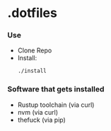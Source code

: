 # .dotfiles

### Use
* Clone Repo
* Install:
  ```zsh
  ./install
  ```
### Software that gets installed
* Rustup toolchain (via curl)
* nvm (via curl)
* thefuck (via pip)
